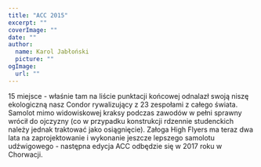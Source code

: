 ```yaml
---
title: "ACC 2015"
excerpt: ""
coverImage: ""
date: ""
author:
  name: Karol Jabłoński
  picture: ""
ogImage:
  url: ""
---
```


15 miejsce - właśnie tam na liście punktacji końcowej odnalazł swoją niszę ekologiczną nasz Condor rywalizujący z 23 zespołami z całego świata. Samolot mimo widowiskowej kraksy podczas zawodów w pełni sprawny wrócił do ojczyzny (co w przypadku konstrukcji rdzennie studenckich należy jednak traktować jako osiągnięcie). Załoga High Flyers ma teraz dwa lata na zaprojektowanie i wykonanie jeszcze lepszego samolotu udźwigowego - następna edycja ACC odbędzie się w 2017 roku w Chorwacji.